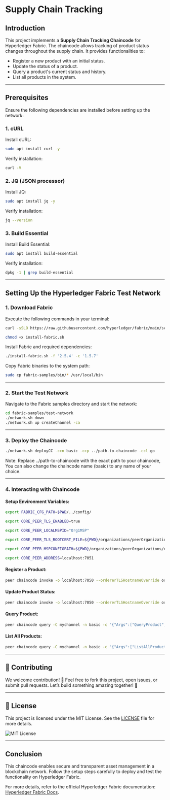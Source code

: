# Supply Chain Tracking

## Introduction
This project implements a **Supply Chain Tracking Chaincode** for Hyperledger Fabric. The chaincode allows tracking of product status changes throughout the supply chain. It provides functionalities to:
- Register a new product with an initial status.
- Update the status of a product.
- Query a product's current status and history.
- List all products in the system.

---

## Prerequisites
Ensure the following dependencies are installed before setting up the network:

### 1. cURL
Install cURL:
```sh
sudo apt install curl -y
```
Verify installation:
```sh
curl -V
```

### 2. JQ (JSON processor)
Install JQ:
```sh
sudo apt install jq -y
```
Verify installation:
```sh
jq --version
```

### 3. Build Essential
Install Build Essential:
```sh
sudo apt install build-essential
```
Verify installation:
```sh
dpkg -1 | grep build-essential
```
---

## Setting Up the Hyperledger Fabric Test Network

### 1. Download Fabric
Execute the following commands in your terminal:
```sh
curl -sSLO https://raw.githubusercontent.com/hyperledger/fabric/main/scripts/install-fabric.sh
```
```sh
chmod +x install-fabric.sh
```

Install Fabric and required dependencies:
```sh
./install-fabric.sh -f '2.5.4' -c '1.5.7'
```

Copy Fabric binaries to the system path:
```sh
sudo cp fabric-samples/bin/* /usr/local/bin
```
---

### 2. Start the Test Network
Navigate to the Fabric samples directory and start the network:
```sh
cd fabric-samples/test-network
./network.sh down
./network.sh up createChannel -ca
```
---

### 3. Deploy the Chaincode

```sh
./network.sh deployCC -ccn basic -ccp ../path-to-chaincode -ccl go
```
Note: Replace ../path-to-chaincode with the exact path to your chaincode,
You can also change the chaincode name (basic) to any name of your choice.

---

### 4. Interacting with Chaincode
#### Setup Environment Variables:
```sh
export FABRIC_CFG_PATH=$PWD/../config/

export CORE_PEER_TLS_ENABLED=true

export CORE_PEER_LOCALMSPID="Org1MSP"

export CORE_PEER_TLS_ROOTCERT_FILE=${PWD}/organizations/peerOrganizations/org1.example.com/peers/peer0.org1.example.com/tls/ca.crt

export CORE_PEER_MSPCONFIGPATH=${PWD}/organizations/peerOrganizations/org1.example.com/users/Admin@org1.example.com/msp

export CORE_PEER_ADDRESS=localhost:7051

```
#### Register a Product:
```sh
peer chaincode invoke -o localhost:7050 --ordererTLSHostnameOverride orderer.example.com --tls --cafile "${PWD}/organizations/ordererOrganizations/example.com/orderers/orderer.example.com/msp/tlscacerts/tlsca.example.com-cert.pem" -C mychannel -n basic --peerAddresses localhost:7051 --tlsRootCertFiles "${PWD}/organizations/peerOrganizations/org1.example.com/peers/peer0.org1.example.com/tls/ca.crt" --peerAddresses localhost:9051 --tlsRootCertFiles "${PWD}/organizations/peerOrganizations/org2.example.com/peers/peer0.org2.example.com/tls/ca.crt" -c '{"Args":["RegisterProduct", "Product-1", "Manufactured"]}'
```

#### Update Product Status:
```sh
peer chaincode invoke -o localhost:7050 --ordererTLSHostnameOverride orderer.example.com --tls --cafile "${PWD}/organizations/ordererOrganizations/example.com/orderers/orderer.example.com/msp/tlscacerts/tlsca.example.com-cert.pem" -C mychannel -n basic --peerAddresses localhost:7051 --tlsRootCertFiles "${PWD}/organizations/peerOrganizations/org1.example.com/peers/peer0.org1.example.com/tls/ca.crt" --peerAddresses localhost:9051 --tlsRootCertFiles "${PWD}/organizations/peerOrganizations/org2.example.com/peers/peer0.org2.example.com/tls/ca.crt" -c '{"Args":["UpdateStatus", "Product-2", "Shipped"]}'
```

#### Query Product:
```sh
peer chaincode query -C mychannel -n basic -c '{"Args":["QueryProduct", "Product-1"]}'
```

#### List All Products:
```sh
peer chaincode query -C mychannel -n basic -c '{"Args":["ListAllProducts"]}'
```

---

## 🤝 Contributing

We welcome contribution! 🙌 Feel free to fork this project, open issues, or submit pull requests. Let’s build something amazing together! 🚀

---

## 📝 License

This project is licensed under the MIT License. See the [LICENSE](LICENSE) file for more details.

![MIT License](https://img.shields.io/badge/License-MIT-blue.svg)

---

## Conclusion
This chaincode enables secure and transparent asset management in a blockchain network. Follow the setup steps carefully to deploy and test the functionality on Hyperledger Fabric.

For more details, refer to the official Hyperledger Fabric documentation: [Hyperledger Fabric Docs](https://hyperledger-fabric.readthedocs.io/en/latest/index.html).
